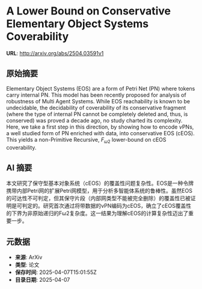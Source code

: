 # A Lower Bound on Conservative Elementary Object Systems Coverability

**URL**: http://arxiv.org/abs/2504.03591v1

## 原始摘要

Elementary Object Systems (EOS) are a form of Petri Net (PN) where tokens
carry internal PN. This model has been recently proposed for analysis of
robustness of Multi Agent Systems. While EOS reachability is known to be
undecidable, the decidability of coverability of its conservative fragment
(where the type of internal PN cannot be completely deleted and, thus, is
conserved) was proved a decade ago, no study charted its complexity. Here, we
take a first step in this direction, by showing how to encode $\nu$PNs, a well
studied form of PN enriched with data, into conservative EOS (cEOS). This
yields a non-Primitive Recursive, $F_{\omega2}$ lower-bound on cEOS
coverability.


## AI 摘要

本文研究了保守型基本对象系统（cEOS）的覆盖性问题复杂性。EOS是一种令牌携带内部Petri网的扩展Petri网模型，用于分析多智能体系统的鲁棒性。虽然EOS的可达性不可判定，但其保守片段（内部网类型不能被完全删除）的覆盖性已被证明是可判定的。研究首次通过将带数据的νPN编码为cEOS，确立了cEOS覆盖性的下界为非原始递归的Fω2复杂度。这一结果为理解cEOS的计算复杂性迈出了重要一步。

## 元数据

- **来源**: ArXiv
- **类型**: 论文
- **保存时间**: 2025-04-07T15:01:55Z
- **目录日期**: 2025-04-07
